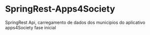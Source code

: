 # SpringRest-Apps4Society
SpringRest Api, carregamento de dados dos municipios do aplicativo apps4Society fase inicial
